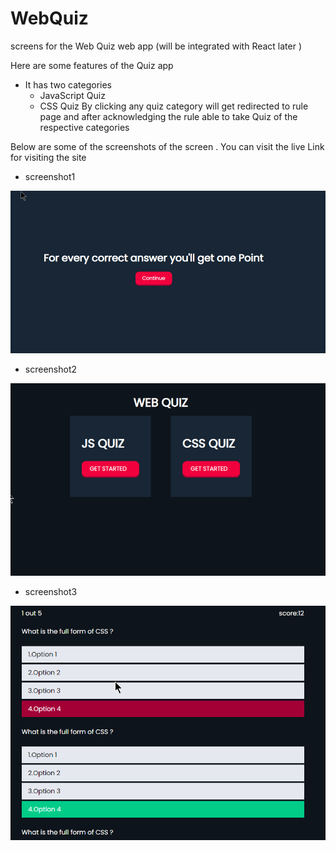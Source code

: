 # WebQuiz
screens for the Web Quiz web app (will be integrated with React later )

Here are some features of the Quiz app
- It has two categories
  - JavaScript Quiz
  - CSS Quiz
By clicking any quiz category will get redirected to rule page and after acknowledging
the  rule able to take Quiz of the respective categories


Below are some of the screenshots of the screen . You can visit the live Link for visiting the site

- screenshot1
 
![Image1](./Images/img1.png)

- screenshot2

![Image2](./Images/img2.png)


- screenshot3

![Image3](./Images/img3.png)
